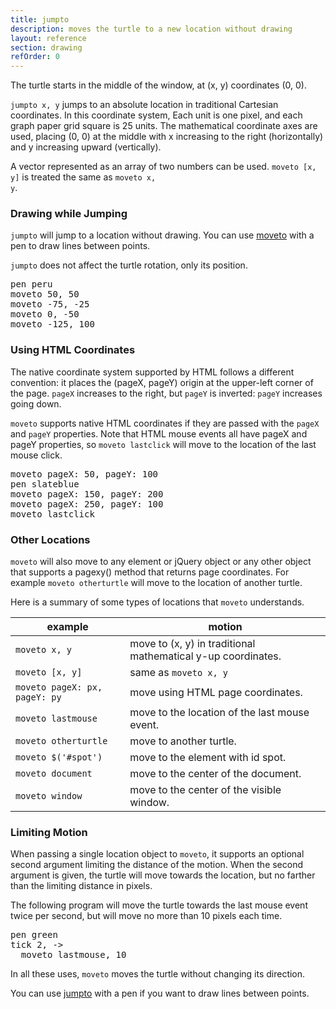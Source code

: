 ```yaml
---
title: jumpto
description: moves the turtle to a new location without drawing
layout: reference
section: drawing
refOrder: 0
---
```


The turtle starts in the middle of the window, at (x, y) coordinates
(0, 0).

<code>jumpto x, y</code> jumps to an absolute location in
traditional Cartesian coordinates.  In this coordinate system,
Each unit is one pixel, and each graph paper grid square is 25 units.
The mathematical coordinate axes are used, placing (0, 0)
at the middle with x increasing to the right (horizontally) and y increasing upward (vertically).

A vector represented as an array of two numbers can be used.
<code>moveto [x, y]</code> is treated the same as
<code>moveto x, y</code>.

<script type="figure" width=299 height=249>
turtle.css opacity: 0.3, turtlePenStyle: silver, turtlePenDown: true
p = new Pencil
p.cross = ->
  @pen black, 0.7
  @jump -5, 0
  @move 10
  @jump -5, -5
  @fd 10
  @jump 0, -5
p.label 'origin', id: 'where', labelSide: 'top right', turtleSpeed: Infinity
p.pen black, 1.5
p.jumpto -8, 0
p.rt 360, 8
p.jumpto 0, 250
p.moveto 0, -250
p.jumpto -250, 0
p.moveto 250, 0
p.jumpto 105, 110
p.label 'x > 0,&emsp;y > 0'
p.jumpto 105, -110
p.label 'x > 0,&emsp;y < 0'
p.jumpto -105, 110
p.label 'x < 0,&emsp;y > 0'
p.jumpto -105, -110
p.label 'x < 0,&emsp;y < 0'
p.jumpto 50, 0
p.cross()
p.label '50', 'bottom'
p.jumpto 100, 0
p.cross()
p.label '100', 'bottom'
p.jumpto -50, 0
p.cross()
p.label '-50', 'bottom'
p.jumpto -100, 0
p.cross()
p.label '-100', 'bottom'
p.jumpto 0, 50
p.cross()
p.label '50', 'left'
p.jumpto 0, 100
p.cross()
p.label '100', 'left'
p.jumpto 0, -50
p.cross()
p.label '-50', 'left'
p.jumpto 0, -100
p.cross()
p.label '-100', 'left'
p.jumpto 140, 0
p.label 'x', 'top'
p.jumpto 0, 115
p.label 'y', 'right'
click (e) ->
  $('#where').text "#{e.x}, #{e.y}"
  $('#where').jumpto e.x, e.y
  moveto e.x, e.y
</script>

### Drawing while Jumping

<code>jumpto</code> will jump to a location without drawing. You can use [moveto](moveto.html) with a pen to draw lines between points. 

<code>jumpto</code> does not affect the
turtle rotation, only its position.

</script>

<pre class="examp">
pen peru
moveto 50, 50
moveto -75, -25
moveto 0, -50
moveto <span data-dfn="x">-125</span>, <span data-dfn="y">100</span>
</pre>

<script type="demo" width=299 height=249>
p = new Pencil
p.cross = ->
  @pen black, 0.7
  @jump -5, 0
  @move 10
  @jump -5, -5
  @fd 10
  @jump 0, -5
setup ->
  p.pen silver, 1.5
  p.jumpto 0, 250
  p.moveto 0, -250
  p.jumpto -250, 0
  p.moveto 250, 0
demo ->
  pen peru
  moveto 50, 50
  plan ->
    p.jumpto turtle
    p.cross()
    p.label 'moveto 50, 50', 'top'
  moveto -75, -25
  plan ->
    p.jumpto turtle
    p.cross()
    p.jump 0, -8
    p.label 'moveto -75, -25', 'bottom'
  moveto 0, -50
  plan ->
    p.jumpto turtle
    p.cross()
    p.label 'moveto 0, -50', 'right'
  moveto -125, 100
  plan ->
    p.jumpto turtle
    p.cross()
    p.label 'moveto -125, 100', 'right'
</script>

### Using HTML Coordinates

The native coordinate system supported by HTML follows a different
convention: it places the (pageX, pageY) origin at the upper-left corner
of the page.  <code>pageX</code> increases to the right, but
<code>pageY</code> is inverted: <code>pageY</code> increases going down.

<script type="figure" width=299 height=249>
turtle.css opacity: 0.3, turtlePenStyle: silver, turtlePenDown: true
p = new Pencil
p.cross = ->
  @pen black, 0.7
  @jump -5, 0
  @move 10
  @jump -5, -5
  @fd 10
  @jump 0, -5
p.jumpto pageX: 22, pageY: 22
p.label 'origin', id: 'where', labelSide: 'bottom right', turtleSpeed: Infinity
p.jumpto pageX: 31, pageY: 31
p.pen black, 0.7
p.moveto pageX: 0, pageY: 0
p.pen black, 1.5
p.jumpto pageX: -7.5, pageY: 0.5
p.rt 360, 8
p.jumpto pageX: 0.5, pageY: 0.5
p.moveto pageX: 0.5, pageY: 300
p.jumpto pageX: 0.5, pageY: 0.5
p.moveto pageX: 300, pageY: 0.5
p.jumpto pageX: 50, pageY: 0.5
p.cross()
p.label '50', 'bottom'
p.jumpto pageX: 100, pageY: 0
p.cross()
p.label '100', 'bottom'
p.jumpto pageX: 150, pageY: 0
p.cross()
p.label '150', 'bottom'
p.jumpto pageX: 200, pageY: 0
p.cross()
p.label '200', 'bottom'
p.jumpto pageX: 250, pageY: 0
p.cross()
p.jumpto pageX: 0, pageY: 50
p.cross()
p.label '50', 'right'
p.jumpto pageX: 0, pageY: 100
p.cross()
p.label '100', 'right'
p.jumpto pageX: 0, pageY: 150
p.cross()
p.label '150', 'right'
p.jumpto pageX: 0, pageY: 200
p.cross()
p.label '200', 'right'
p.jumpto pageX: 275, pageY: -3
p.label 'pageX', 'bottom'
p.jumpto pageX: -3, pageY: 240
p.label 'pageY', 'right'
click (e) ->
  $('#where').html "pageX: #{e.pageX}<br>pageY: #{e.pageY}"
  $('#where').jumpto e
  moveto e
</script>

<code>moveto</code> supports native HTML coordinates if they are passed
with the <code>pageX</code> and <code>pageY</code> properties.  Note
that HTML mouse events all have pageX and pageY properties, so
<code>moveto lastclick</code> will move to the location of the last
mouse click.

<pre class="examp">
moveto pageX: 50, pageY: 100
pen slateblue
moveto pageX: 150, pageY: 200
moveto pageX: 250, pageY: 100
moveto lastclick
</pre>

<script type="demo" width=299 height=249>
p = new Pencil
p.cross = ->
  @pen black, 0.7
  @jump -5, 0
  @move 10
  @jump -5, -5
  @fd 10
  @jump 0, -5
setup ->
  p.pen silver, 1.5
  p.jumpto pageX: -7.5, pageY: 0.5
  p.rt 360, 8
  p.jumpto pageX: 0.5, pageY: 0.5
  p.moveto pageX: 0.5, pageY: 300
  p.jumpto pageX: 0.5, pageY: 0.5
  p.moveto pageX: 300, pageY: 0.5
  p.jumpto pageX: 50, pageY: 0.5
demo ->
  moveto pageX: 50, pageY: 100
  label 'pageX: 50<br>pageY: 100', 'top'
  pen slateblue
  moveto pageX: 150, pageY: 200
  label 'pageX: 150, pageY: 200', 'bottom'
  moveto pageX: 250, pageY: 100
  label 'pageX: 250<br>pageY: 100', 'top'
  plan ->
    if lastclick.pageX and lastclick.pageY
      moveto lastclick
      label 'lastclick', if lastclick.pageY > 100 then 'bottom' else 'top'
</script>

### Other Locations

<code>moveto</code> will also move to any element or jQuery object or
any other object that supports a pagexy() method that returns page
coordinates.  For example <code>moveto otherturtle</code> will move
to the location of another turtle.

Here is a summary of some types of locations that
<code>moveto</code> understands.

| example       | motion                                                       |
|---------------|--------------------------------------------------------------|
| <code>moveto x, y</code> | move to (x, y) in traditional mathematical y-up coordinates. |
| <code>moveto [x, y]</code> | same as <code>moveto x, y</code> |
| <code>moveto pageX: px, pageY: py</code> | move using HTML page coordinates. |
| <code>moveto lastmouse</code> | move to the location of the last mouse event.|
| <code>moveto otherturtle</code> | move to another turtle. |
| <code>moveto $('#spot')</code> | move to the element with id spot. |
| <code>moveto document</code> | move to the center of the document. |
| <code>moveto window</code> | move to the center of the visible window. |

### Limiting Motion

When passing a single location object to <code>moveto</code>, it supports
an optional second argument limiting the distance of the motion.  When the
second argument is given, the turtle will move towards the location, but
no farther than the limiting distance in pixels.

The following program will move the turtle towards the last mouse event
twice per second, but will move no more than 10 pixels each time.

<pre class="examp">
pen green
tick 2, ->
  moveto lastmouse, <span data-dfn="limiting distance">10</span>
</pre>

<script type="demo" width=299 height=249>
setup ->
  tick null
demo ->
  pen green
  tick 2, ->
    moveto lastmouse, 10
</script>

In all these uses, <code>moveto</code> moves the turtle without changing
its direction.

You can use [jumpto](jumpto.html) with a pen if you want to draw lines between points.
